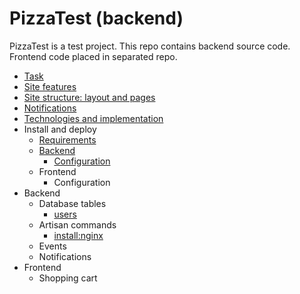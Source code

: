 # PizzaTest (backend)

PizzaTest is a test project.
This repo contains backend source code.
Frontend code placed in separated repo.

* [Task](doc/task.md)
* [Site features](doc/features.md)
* [Site structure: layout and pages](doc/pages.md)
* [Notifications](doc/notifications.md)
* [Technologies and implementation](doc/tech.md)
* Install and deploy
    * [Requirements](doc/requirements.md)
    * [Backend](doc/backend/install.md)
        * [Configuration](doc/backend/config.md)
    * Frontend
        * Configuration
* Backend
    * Database tables
        * [users](doc/backend/tables/users.md)
    * Artisan commands
        * [install:nginx](doc/backend/artisan/install_nginx.md)
    * Events
    * Notifications
* Frontend
    * Shopping cart
